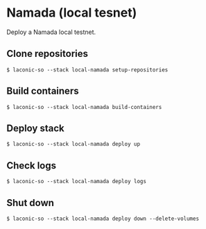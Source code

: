 # Namada (local tesnet)

Deploy a Namada local testnet.

## Clone repositories
```
$ laconic-so --stack local-namada setup-repositories
```

## Build containers
```
$ laconic-so --stack local-namada build-containers
```

## Deploy stack
```
$ laconic-so --stack local-namada deploy up
```

## Check logs
```
$ laconic-so --stack local-namada deploy logs
```

## Shut down
```
$ laconic-so --stack local-namada deploy down --delete-volumes
```
